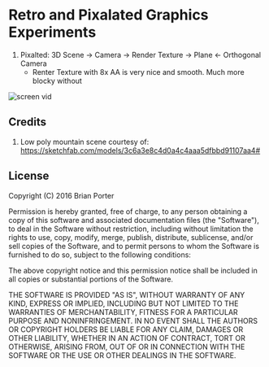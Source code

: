 Retro and Pixalated Graphics Experiments
==============================================

1. Pixalted: 3D Scene -> Camera -> Render Texture -> Plane <- Orthogonal Camera
	- Renter Texture with 8x AA is very nice and smooth. Much more blocky without

![screen vid](http://imgur.com/PU9vElm.gif)


Credits
-------
1. Low poly mountain scene courtesy of: https://sketchfab.com/models/3c6a3e8c4d0a4c4aaa5dfbbd91107aa4#


License
-------

Copyright (C) 2016 Brian Porter

Permission is hereby granted, free of charge, to any person obtaining a copy of this software and associated documentation files (the "Software"), to deal in the Software without restriction, including without limitation the rights to use, copy, modify, merge, publish, distribute, sublicense, and/or sell copies of the Software, and to permit persons to whom the Software is furnished to do so, subject to the following conditions:

The above copyright notice and this permission notice shall be included in all copies or substantial portions of the Software.

THE SOFTWARE IS PROVIDED "AS IS", WITHOUT WARRANTY OF ANY KIND, EXPRESS OR IMPLIED, INCLUDING BUT NOT LIMITED TO THE WARRANTIES OF MERCHANTABILITY, FITNESS FOR A PARTICULAR PURPOSE AND NONINFRINGEMENT. IN NO EVENT SHALL THE AUTHORS OR COPYRIGHT HOLDERS BE LIABLE FOR ANY CLAIM, DAMAGES OR OTHER LIABILITY, WHETHER IN AN ACTION OF CONTRACT, TORT OR OTHERWISE, ARISING FROM, OUT OF OR IN CONNECTION WITH THE SOFTWARE OR THE USE OR OTHER DEALINGS IN THE SOFTWARE.
